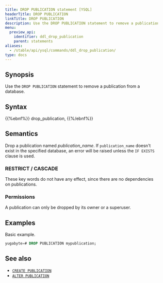 ```yaml
---
title: DROP PUBLICATION statement [YSQL]
headerTitle: DROP PUBLICATION
linkTitle: DROP PUBLICATION
description: Use the DROP PUBLICATION statement to remove a publication from a database.
menu:
  preview_api:
    identifier: ddl_drop_publication
    parent: statements
aliases:
  - /stable/api/ysql/commands/ddl_drop_publication/
type: docs
---
```


## Synopsis

Use the `DROP PUBLICATION` statement to remove a publication from a database.

## Syntax

{{%ebnf%}}
  drop_publication,
{{%/ebnf%}}

## Semantics

Drop a publication named *publication_name*. If `publication_name` doesn't exist in the specified database, an error will be raised unless the `IF EXISTS` clause is used.

### RESTRICT / CASCADE

These key words do not have any effect, since there are no dependencies on publications.

### Permissions

A publication can only be dropped by its owner or a superuser.

## Examples

Basic example.

```sql
yugabyte=# DROP PUBLICATION mypublication;
```

## See also

- [`CREATE PUBLICATION`](../ddl_create_publication)
- [`ALTER PUBLICATION`](../ddl_alter_publication)
